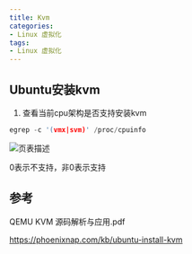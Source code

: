 ```yaml
---
title: Kvm
categories: 
- Linux 虚拟化
tags:
- Linux 虚拟化
---
```


## Ubuntu安装kvm
1. 查看当前cpu架构是否支持安装kvm
```c
egrep -c '(vmx|svm)' /proc/cpuinfo
```
![页表描述](/images/Kvm/kvm安装条件.png)

0表示不支持，非0表示支持

## 参考
QEMU KVM 源码解析与应用.pdf

https://phoenixnap.com/kb/ubuntu-install-kvm
